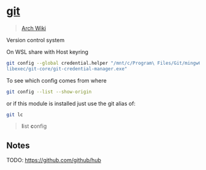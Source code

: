 # [git](https://git-scm.com/)

> [Arch Wiki](https://wiki.archlinux.org/index.php/git)

Version control system

On WSL share with Host keyring

```bash
git config --global credential.helper "/mnt/c/Program\ Files/Git/mingw64/\
libexec/git-core/git-credential-manager.exe"
```

To see which config comes from where

```sh
git config --list --show-origin
```

or if this module is installed just use the git alias of:

```sh
git lc
```

> **l**ist **c**onfig

## Notes

TODO: <https://github.com/github/hub>

